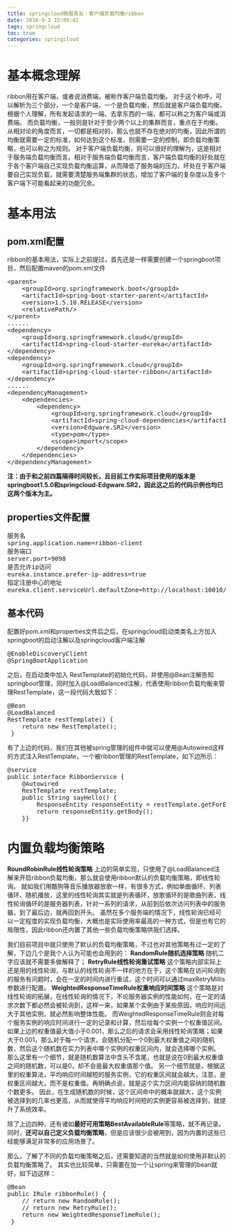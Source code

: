 ```yaml
---
title: springcloud微服务五：客户端负载均衡ribbon
date: 2018-9-3 15:09:42
tags: springcloud
toc: true
categories: springcloud
---
```

# 基本概念理解
ribbon用在客户端，或者说消费端，被称作客户端负载均衡。
对于这个称呼，可以解析为三个部分，一个是客户端，一个是负载均衡，然后就是客户端负载均衡。
根据个人理解，所有发起请求的一端、去拿东西的一端，都可以称之为客户端或消费端。
而负载均衡，一般则是针对于至少两个以上的集群而言，重点在于均衡。从相对论的角度而言，一切都是相对的，那么也就不存在绝对的均衡，因此所谓的均衡就需要一定的标准，如何达到这个标准，则需要一定的控制，即负载均衡策略，也可以称之为规则。
对于客户端负载均衡，则可以很好的理解为，这是相对于服务端负载均衡而言。相对于服务端负载均衡而言，客户端负载均衡的好处就在于各个客户端自己实现负载均衡运算，从而降低了服务端的压力。坏处在于客户端要自己实现负载，就需要清楚服务端集群的状态，增加了客户端的复杂度以及多个客户端下可能看起来的功能冗余。
<!--more-->

# 基本用法
## pom.xml配置
ribbon的基本用法，实际上之前提过，首先还是一样需要创建一个springboot项目，然后配置maven的pom.xml文件
<pre>
&lt;parent>
	&lt;groupId>org.springframework.boot&lt;/groupId>
	&lt;artifactId>spring-boot-starter-parent&lt;/artifactId>
	&lt;version>1.5.10.RELEASE&lt;/version>
	&lt;relativePath/> 
&lt;/parent>
......
&lt;dependency>
	&lt;groupId>org.springframework.cloud&lt;/groupId>
	&lt;artifactId>spring-cloud-starter-eureka&lt;/artifactId>
&lt;/dependency>
&lt;dependency>
	&lt;groupId>org.springframework.cloud&lt;/groupId>
	&lt;artifactId>spring-cloud-starter-ribbon&lt;/artifactId>
&lt;/dependency>
......
&lt;dependencyManagement>
	&lt;dependencies>
		&lt;dependency>
			&lt;groupId>org.springframework.cloud&lt;/groupId>
			&lt;artifactId>spring-cloud-dependencies&lt;/artifactId>
			&lt;version>Edgware.SR2&lt;/version>
			&lt;type>pom&lt;/type>
			&lt;scope>import&lt;/scope>
		&lt;/dependency>
	&lt;/dependencies>
&lt;/dependencyManagement>
</pre>

**注：由于和之前四篇隔得时间较长，且目前工作实际项目使用的版本是springboot1.5.0和springcloud-Edgware.SR2，因此这之后的代码示例也均已这两个版本为主。**

## properties文件配置

<pre>
服务名
spring.application.name=ribbon-client
服务端口
server.port=9098
是否允许ip访问
eureka.instance.prefer-ip-address=true
指定注册中心的地址
eureka.client.serviceUrl.defaultZone=http://localhost:10010/eureka/
</pre>

## 基本代码
配置好pom.xml和properties文件后之后，在springcloud启动类类名上方加入springboot的启动注解以及springcloud客户端注解
<pre>
@EnableDiscoveryClient
@SpringBootApplication
</pre>

之后，在启动类中加入 RestTemplate的初始化代码，并使用@Bean注解告知springboot管理，同时加入@LoadBalanced注解，代表使用ribbon负载均衡来管理RestTemplate，这一段代码大致如下：
<pre>
@Bean
@LoadBalanced
RestTemplate restTemplate() {
    return new RestTemplate();
 }
</pre>

有了上边的代码，我们在其他被spring管理的组件中就可以使用@Autowired这样的方式注入RestTemplate，一个被ribbon管理的RestTemplate，如下边所示：
<pre>
@service
public interface RibbonService {
    @Autowired
    RestTemplate restTemplate;
    public String sayHello() {
        ResponseEntity<String> responseEntity = restTemplate.getForEntity("http://client/hello", String.class);
        return responseEntity.getBody();
    }}
</pre>

# 内置负载均衡策略
**RoundRobinRule线性轮询策略**
上边的简单实现，只使用了@LoadBalanced注解来开启ribbon负载均衡，那么就会使用ribbon默认的负载均衡策略，即线性轮询。
就如我们用酷狗等音乐播放器放歌一样，有很多方式，例如单曲循环、列表循环、随机播放，这里的线性轮询其实就是列表循环，放歌循环的是歌曲列表，线性轮询循环的是服务器列表，针对一系列的请求，从前到后依次访问列表中的服务器，到了最后边，就再回到开头。
虽然在多个服务端的情况下，线性轮询已经可以一定程度的实现负载均衡，大概也是实际使用率最高的一种方式，但是也有它的局限性，因此ribbon还内置了其他一些负载均衡策略供我们选择。

我们目前项目中就只使用了默认的负载均衡策略，不过也对其他策略有过一定的了解，下边几个是我个人认为可能也会用到的：
**RandomRule随机选择策略**
随机二字应该就不需要多做解释了；
**RetryRule线性轮询重试策略**
这个策略内部实际上还是用的线性轮询，与默认的线性轮询不一样的地方在于，这个策略在访问轮询到的服务有问题时，会在一定的时间内进行重试，这个时间可以通过maxRetryMillis参数进行配置。
**WeightedResponseTimeRule权重响应时间策略**
这个策略是对线性轮询的拓展，在线性轮询的情况下，不论服务器实例的性能如何，在一定的请求次数下都必然会被轮询到，这样一来，如果某个实例由于某些原因，响应时间远大于其他实例，就必然影响整体性能。
而WeightedResponseTimeRule则会对每个服务实例的响应时间进行一定的记录和计算，然后给每个实例一个权重值区间。
如果上边的权重值最大值小于0.001，那么之后的请求会采用线性轮询策略；如果大于0.001，那么对于每一个请求，会随机分配一个0到最大权重值之间的随机数，然后这个随机数在实力列表中哪个实例的权重区间内，就会选择哪个实例。
那么这里有一个细节，就是随机数算法中含头不含尾，也就是说在0到最大权重值之间的随机数，可以是0，却不会是最大权重值那个值。
另一个细节就是，根据这里的权重算法，平均响应时间越短的服务实例，它的权重区间就会越大，注意，是权重区间越大，而不是权重值。再明确点说，就是这个实力区间内能容纳的随机数个数更多。
因此，在生成随机数的时候，这个区间命中的概率就越大，这个实例被选择到的几率也更高，从而就使得平均响应时间短的实例更容易被选择到，就提升了系统效率。

除了上边四种，还有诸如**最好可用策略BestAvailableRule**等策略，就不再记录。
同时，**还可以自己定义负载均衡策略**，但是应该很少会被用到，因为内置的这些已经能够满足非常多的应用场景了。

那么，了解了不同的负载均衡策略之后，还需要知道的当然就是如何使用非默认的负载均衡策略了。
其实也比较简单，只需要在加一个让spring来管理的bean就好，如下边这样：
<pre>
@Bean
public IRule ribbonRule() {
    // return new RandomRule();
    // return new RetryRule();
    return new WeightedResponseTimeRule();
 }
</pre>
